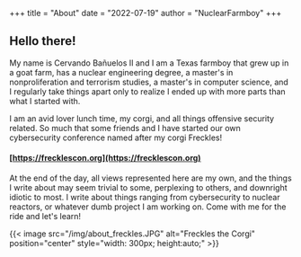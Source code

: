 +++ 
title = "About" 
date = "2022-07-19" 
author = "NuclearFarmboy" 
+++

## Hello there!

My name is Cervando Bañuelos II and I am a Texas farmboy that grew up in a goat farm, has a nuclear engineering degree, a master's in nonproliferation and terrorism studies, a master's in computer science, and I regularly take things apart only to realize I ended up with more parts than what I started with. 

I am an avid lover lunch time, my corgi, and all things offensive security related. So much that some friends and I have started our own cybersecurity conference named after my corgi Freckles! 
#### [https://frecklescon.org](https://frecklescon.org)


At the end of the day, all views represented here are my own, and the things I write about may seem trivial to some, perplexing to others, and downright idiotic to most. I write about things ranging from cybersecurity to nuclear reactors, or whatever dumb project I am working on. Come with me for the ride and let's learn!

{{< image src="/img/about_freckles.JPG" alt="Freckles the Corgi" position="center" style="width: 300px; height:auto;" >}}
